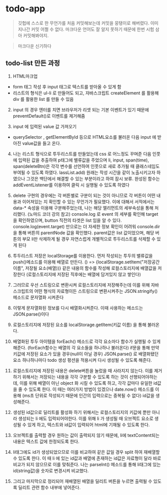 # todo-app

> 깃헙에 스스로 한 무언가를 처음 커밋해보는데 커밋을 뭉탱이로 해버렸다. 이미 지나간 커밋 어쩔 수 없다.
> 마크다운 언어도 잘 알지 못하기 때문에 한번 시험 삼아 커밋해봐야지.

> 마크다운 신기하다

## todo-list 만든 과정

1. HTML마크업

- form 태그 작성 후 input 태그로 텍스트를 받아올 수 있게 함
- 리스트의 형식은 ul-li 로 만들어도 되고, 자바스크립트 createElement 를 활용해 div 를 활용한 list 를 만들 수 있음

2. input 의 경우 엔터를 치면 브라우저가 리셋 되는 기본 이벤트가 있기 때문에 preventDefault()로 이벤트를 제거해줌

3. input 에 입력된 value 값 가져오기

- querySelector , getElementById 등으로 HTML요소를 불러온 다음 input 에 받아진 value값을 들고 온다.

4. 나는 리스트 형식으로 투두리스트를 만들었는데 css 로 어느정도 꾸며준 다음 인풋에 입력된 값을 추출하여 p태그에 밸류값을 주었으며 li, input, span(time), span(deleteBtn)은 각각 변수를 선언하여 인풋으로 새로 추가될 때 클래스네임도 부여될 수 있도록 하였다. lassList.add) 원래는 작성 시간을 같이 노출시키고자 하였으나 그것은 백단에서 해결할 수 있는 부분이라고 하여 잠시 보류. 완성된 함수는 addEventListener를 이용하여 클릭 시 실행될 수 있도록 하였다

5. delete 구현의 경우에는 각 버튼별로 구분이 되는 것이 아니므로 각 버튼이 어떤 내용과 이어져있는 지 확인할 수 있는 무언가가 필요했다. 이에 대해서 서적에서는 data-\* 속성을 이용해 구분해주었는데, 나는 해당 엘리먼트의 세부속성을 통해 처리했다. (노마드 코더 강의 참고)
   console.log 로 event 의 세부를 확인해 target 을 확인하였으며, button 직전의 타겟은 list 임을 알 수 있다. console.log(event.target) 만으로는 더 자세한 정보 확인이 어려워 console.dir 을 통해 버튼의 parentNode 값을 확인했다. parent값은 list 값이었으며, 해당 버튼의 부모 li만 삭제하게 될 경우 자연스럽게 개별적으로 투두리스트를 삭제할 수 있게 된다

6. 투두리스트 저장은 localStorage를 이용한다. 먼저 작성되는 투두의 밸류값을 push()메소드를 이용해 배열로 만든다. () => {localStorage.setItem("저장공간 이름", 저장될 요소(배열))} 같은 내용의 함수를 작성해 로컬스토리지에 배열값을 저장한다 (로컬스토리지에 저장된 직후에는 배열에 담겨있지 않고 쌓인다)

7. 그러므로 우선 스트링으로 변환시켜 로컬스토리지에 저장해주는데 이를 위해 자바스크립트의 어떤 형식의 자료형이든 스트링으로 변환시켜주는 JSON.stringify() 메소드로 문자열화 시켜준다

8. 이렇게 문자열화된 정보를 다시 배열화시켜준다. 이때 사용하는 메소드는 JSON.parse()이다

9. 로컬스토리지에 저장된 요소를 localStorage.getItem(키값 이름) 을 통해 불러온다.

10. 배열화된 투두 아이템을 forEach() 메소드로 각각 요소마다 함수가 실행될 수 있게 해준다. (forEach함수는 배열의 각 요소들을 하나하나 불러온다) if문을 통해 만약 키값에 저장된 요소가 있을 경우(null이 아닐 경우) JSON.parse() 로 배열화됐던 요소 하나하나마다 todo 생성 펑션을 적용시켜 다시 생성될 수 있도록 해준다.

11. 로컬스토리지에 저장된 내용은 delete버튼을 눌렀을 때 사라지지 않는다. 이를 제거하기 위해서는 저장되는 내용을 각각 구분할 수 있도록 하는 것이 선행되어야하는데, 이를 위해 배열이 아닌 object 화 시킬 수 있도록 하고, 각각 값마다 유일한 id값을 줄 수 있도록 한다. 이 때는 여러가지 방법이 있겠으나 date.now() 메소드를 이용해 (ms초 단위로 작성되기 때문에 인간의 입력으로는 중복될 수 없다) id값을 생성해준다.

12. 생성된 id값으로 딜리트를 활성화 하기 위해서는 로컬스토리지의 키값에 뿐만 아니라 생성되는 li 에도 입력되어야한다. 이를 위해 li 가 생성될 때 오브젝트 요소로 생성될 수 있게 하고, 텍스트와 id값이 입력되어 html에 기재될 수 있도록 한다.

13. 오브젝트를 출력할 경우 원하는 값이 출력되지 않기 때문에, li에 textContent되는 내용은 텍스트 값에 한정되도록 한다.

14. li태그에도 id가 생성되었으므로 이를 비교하여 같은 값일 경우 split 하여 재배열할 수 있도록 한다. 이 때 li 에 있는 id값과 배열에 존재하는 id값은 자료형이 달라 바로 비교가 되지 않으므로 이를 맞춰준다. 나는 parseInt() 메소드를 통해 li태그에 있는 id(string값)을 숫자로 변경시켜 비교했다.

15. 그리고 마지막으로 정리되어 재배열된 배열을 딜리트 버튼을 누르면 출력될 수 있도록 딜리트 관련 함수 내부에 넣어준다.
